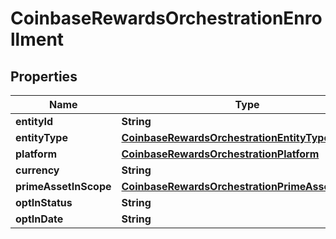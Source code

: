 
# CoinbaseRewardsOrchestrationEnrollment

## Properties
Name | Type | Description | Notes
------------ | ------------- | ------------- | -------------
**entityId** | **String** |  |  [optional]
**entityType** | [**CoinbaseRewardsOrchestrationEntityType**](CoinbaseRewardsOrchestrationEntityType.md) |  |  [optional]
**platform** | [**CoinbaseRewardsOrchestrationPlatform**](CoinbaseRewardsOrchestrationPlatform.md) |  |  [optional]
**currency** | **String** |  |  [optional]
**primeAssetInScope** | [**CoinbaseRewardsOrchestrationPrimeAssetInScope**](CoinbaseRewardsOrchestrationPrimeAssetInScope.md) |  |  [optional]
**optInStatus** | **String** |  |  [optional]
**optInDate** | **String** |  |  [optional]



